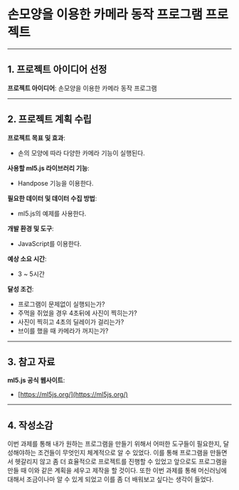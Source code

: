 # 손모양을 이용한 카메라 동작 프로그램 프로젝트

---

## 1. 프로젝트 아이디어 선정

**프로젝트 아이디어**: 손모양을 이용한 카메라 동작 프로그램

---

## 2. 프로젝트 계획 수립

**프로젝트 목표 및 효과**:
- 손의 모양에 따라 다양한 카메라 기능이 실행된다.

**사용할 ml5.js 라이브러리 기능**:
- Handpose 기능을 이용한다.

**필요한 데이터 및 데이터 수집 방법**:
- ml5.js의 예제를 사용한다.

**개발 환경 및 도구**:
- JavaScript를 이용한다.

**예상 소요 시간**:
- 3 ~ 5시간

**달성 조건**:
- 프로그램이 문제없이 실행되는가?
- 주먹을 쥐었을 경우 4초뒤에 사진이 찍히는가?
- 사진이 찍히고 4초의 딜레이가 걸리는가?
- 브이를 했을 때 카메라가 꺼지는가?

---

## 3. 참고 자료

**ml5.js 공식 웹사이트**:
- [https://ml5js.org/](https://ml5js.org/)

---

## 4. 작성소감

이번 과제를 통해 내가 원하는 프로그램을 만들기 위해서 어떠한 도구들이 필요한지, 달성해야하는 조건들이 무엇인지 체계적으로 알 수 있었다. 이를 통해 프로그램을 만들면서 헷갈리지 않고 좀 더 효율적으로 프로젝트를 진행할 수 있었고 앞으로도 프로그램을 만들 때 이와 같은 계획을 세우고 제작을 할 것이다. 또한 이번 과제를 통해 머신러닝에 대해서 조금이나마 알 수 있게 되었고 이를 좀 더 배워보고 싶다는 생각이 들었다.
